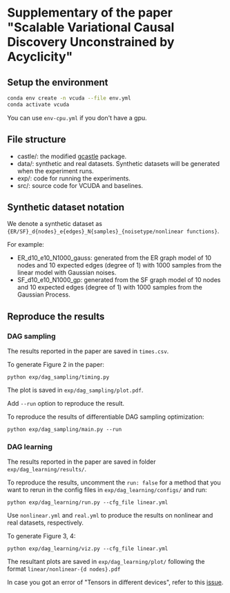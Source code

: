 # Supplementary of the paper "Scalable Variational Causal Discovery Unconstrained by Acyclicity"


## Setup the environment 

```bash
conda env create -n vcuda --file env.yml
conda activate vcuda
```

You can use `env-cpu.yml` if you don't have a gpu.

## File structure

- castle/: the modified [gcastle](https://github.com/huawei-noah/trustworthyAI/tree/master/gcastle) package. 
- data/: synthetic and real datasets. Synthetic datasets will be generated when the experiment runs. 
- exp/: code for running the experiments. 
- src/: source code for VCUDA and baselines.

## Synthetic dataset notation

We denote a synthetic dataset as `{ER/SF}_d{nodes}_e{edges}_N{samples}_{noisetype/nonlinear functions}`.

For example: 

- ER_d10_e10_N1000_gauss: generated from the ER graph model of 10 nodes and 10 expected edges (degree of 1) with 1000 samples from the linear model with Gaussian noises.
- SF_d10_e10_N1000_gp: generated from the SF graph model of 10 nodes and 10 expected edges (degree of 1) with 1000 samples from the Gaussian Process. 

## Reproduce the results 

### DAG sampling 

The results reported in the paper are saved in `times.csv`. 

To generate Figure 2 in the paper:

```
python exp/dag_sampling/timing.py
```

The plot is saved in `exp/dag_sampling/plot.pdf`.

Add `--run` option to reproduce the result. 

To reproduce the results of differentiable DAG sampling optimization: 

```
python exp/dag_sampling/main.py --run
```

### DAG learning 

The results reported in the paper are saved in folder `exp/dag_learning/results/`. 

To reproduce the results, uncomment the `run: false` for a method that you want to rerun in the config files in `exp/dag_learning/configs/` and run:

```
python exp/dag_learning/run.py --cfg_file linear.yml
```

Use `nonlinear.yml` and `real.yml` to produce the results on nonlinear and real datasets, respectively.

To generate Figure 3, 4:

```
python exp/dag_learning/viz.py --cfg_file linear.yml 
```

The resultant plots are saved in `exp/dag_learning/plot/` following the format `linear/nonlinear-{d nodes}.pdf`

In case you got an error of "Tensors in different devices", refer to this [issue](https://github.com/pytorch/pytorch/issues/111573#issuecomment-1772414407).